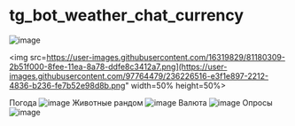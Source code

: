 # tg_bot_weather_chat_currency

![image](https://user-images.githubusercontent.com/97764479/236226516-e3f1e897-2212-4836-b236-fe7b52e98d8b.png)

<img src=https://user-images.githubusercontent.com/16319829/81180309-2b51f000-8fee-11ea-8a78-ddfe8c3412a7.png](https://user-images.githubusercontent.com/97764479/236226516-e3f1e897-2212-4836-b236-fe7b52e98d8b.png" width=50% height=50%>

Погода 
![image](https://user-images.githubusercontent.com/97764479/236227323-2eb88364-0e6e-4162-8197-1469e9b9f63f.png)
Животные рандом
![image](https://user-images.githubusercontent.com/97764479/236227672-6e4502a4-63bf-4ae9-8b77-207cc6e5021f.png)
Валюта
![image](https://user-images.githubusercontent.com/97764479/236228374-45ab510b-f7b0-4499-a0e8-ad5025d67b04.png)
Опросы
![image](https://user-images.githubusercontent.com/97764479/236228586-0fbae9f4-cb00-421b-b13b-c997e92d5a6d.png)
